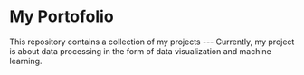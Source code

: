 ﻿# My Portofolio
This repository contains a collection of my projects ---
Currently, my project is about data processing in the form of data visualization and machine learning.
